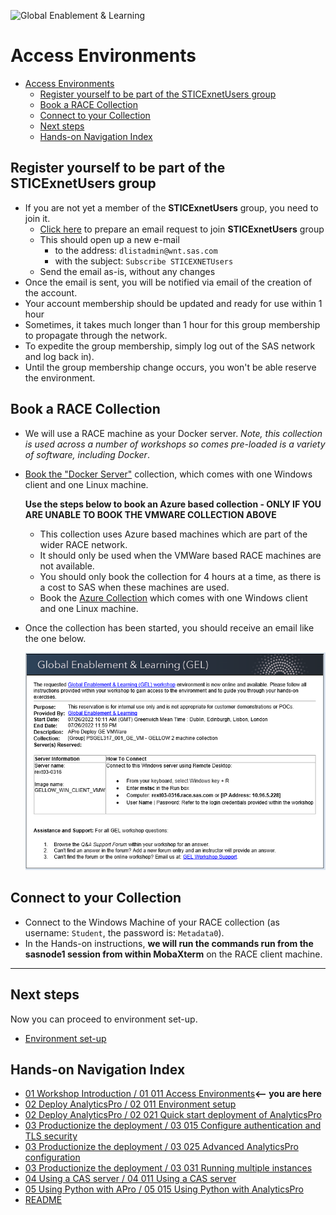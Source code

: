 ![Global Enablement & Learning](https://gelgitlab.race.sas.com/GEL/utilities/writing-content-in-markdown/-/raw/master/img/gel_banner_logo_tech-partners.jpg)

# Access Environments

- [Access Environments](#access-environments)
  - [Register yourself to be part of the STICExnetUsers group](#register-yourself-to-be-part-of-the-sticexnetusers-group)
  - [Book a RACE Collection](#book-a-race-collection)
  - [Connect to your Collection](#connect-to-your-collection)
  - [Next steps](#next-steps)
  - [Hands-on Navigation Index](#hands-on-navigation-index)

## Register yourself to be part of the STICExnetUsers group

* If you are not yet a member of the **STICExnetUsers** group, you need to join it.
  * [Click here](mailto:dlistadmin@wnt.sas.com?subject=Subscribe%20STICEXNETUsers) to prepare an email request to join **STICExnetUsers** group
  * This should open up a new e-mail
    * to the address: `dlistadmin@wnt.sas.com`
    * with the subject: `Subscribe STICEXNETUsers`
  * Send the email as-is, without any changes
* Once the email is sent, you will be notified via email of the creation of the account.
* Your account membership should be updated and ready for use within 1 hour
* Sometimes, it takes much longer than 1 hour for this group membership to propagate through the network.
* To expedite the group membership, simply log out of the SAS network and log back in).
* Until the group membership change occurs, you won't be able reserve the environment.

## Book a RACE Collection

* We will use a RACE machine as your Docker server. *Note, this collection is used across a number of workshops so comes pre-loaded is a variety of software, including Docker*.

* [Book the "Docker Server"](http://race.exnet.sas.com/Reservations?action=new&imageId=483719&imageKind=C&comment=PSGEL317%20APro%20Deploy%20GE%20VMWare&purpose=PST&sso=PSGEL317&schedtype=SchedTrainEDU&startDate=now&endDateLength=0&discardonterminate=y) collection, which comes with one Windows client and one Linux machine.

   **Use the steps below to book an Azure based collection - ONLY IF YOU ARE UNABLE TO BOOK THE VMWARE COLLECTION ABOVE**

    * This collection uses Azure based machines which are part of the wider RACE network.
    * It should only be used when the VMWare based RACE machines are not available.
    * You should only book the collection for 4 hours at a time, as there is a cost to SAS when these machines are used.
    * Book the [Azure Collection](http://race.exnet.sas.com/Reservations?action=new&imageId=483720&imageKind=C&comment=PSGEL317%20APro%20Deploy%20GE%20Azure&purpose=PST&sso=PSGEL317&schedtype=SchedTrainEDU&startDate=now&endDateLength=0&discardonterminate=y) which comes with one Windows client and one Linux machine.

* Once the collection has been started, you should receive an email like the one below.

    ![CollectionBooking](/img/CollectionBooking.png)

## Connect to your Collection

* Connect to the Windows Machine of your RACE collection (as username: `Student`, the password is: `Metadata0`).
* In the Hands-on instructions, **we will run the commands run from the sasnode1 session from within MobaXterm** on the RACE client machine.

---

## Next steps

Now you can proceed to environment set-up.

  * [Environment set-up](./../02_Deploy_AnalyticsPro/02_011_Environment_setup.md)

## Hands-on Navigation Index

<!-- startnav -->
* [01 Workshop Introduction / 01 011 Access Environments](/01_Workshop_Introduction/01_011_Access_Environments.md)**<-- you are here**
* [02 Deploy AnalyticsPro / 02 011 Environment setup](/02_Deploy_AnalyticsPro/02_011_Environment_setup.md)
* [02 Deploy AnalyticsPro / 02 021 Quick start deployment of AnalyticsPro](/02_Deploy_AnalyticsPro/02_021_Quick-start_deployment_of_AnalyticsPro.md)
* [03 Productionize the deployment / 03 015 Configure authentication and TLS security](/03_Productionize_the_deployment/03_015_Configure_authentication_and_TLS_security.md)
* [03 Productionize the deployment / 03 025 Advanced AnalyticsPro configuration](/03_Productionize_the_deployment/03_025_Advanced_AnalyticsPro_configuration.md)
* [03 Productionize the deployment / 03 031 Running multiple instances](/03_Productionize_the_deployment/03_031_Running_multiple_instances.md)
* [04 Using a CAS server / 04 011 Using a CAS server](/04_Using_a_CAS_server/04_011_Using_a_CAS_server.md)
* [05 Using Python with APro / 05 015 Using Python with AnalyticsPro](/05_Using_Python_with_APro/05_015_Using_Python_with_AnalyticsPro.md)
* [README](/README.md)
<!-- endnav -->
